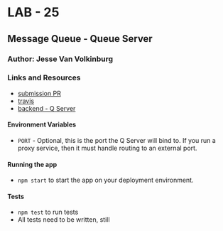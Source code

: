 # LAB - 25 

## Message Queue - Queue Server

### Author: Jesse Van Volkinburg

### Links and Resources
* [submission PR](https://github.com/401-advanced-javascript-jv/25-server/pull/1)
* [travis](https://travis-ci.com/401-advanced-javascript-jv/25-server)
* [backend - Q Server](http://lab25queue-env.bwyc2fs2mb.us-west-2.elasticbeanstalk.com)

#### Environment Variables
* `PORT` - Optional, this is the port the Q Server will bind to. If you run a proxy service, then it must handle routing to an external port.

#### Running the app
* `npm start` to start the app on your deployment environment.

#### Tests
* `npm test` to run tests
* All tests need to be written, still

